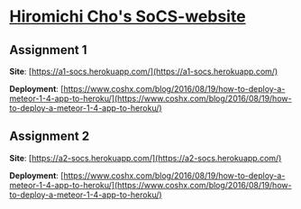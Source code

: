 # [Hiromichi Cho's SoCS-website](https://haodizc.github.io/SoCS-website)

## Assignment 1

**Site**: [https://a1-socs.herokuapp.com/](https://a1-socs.herokuapp.com/)

**Deployment**: [https://www.coshx.com/blog/2016/08/19/how-to-deploy-a-meteor-1-4-app-to-heroku/](https://www.coshx.com/blog/2016/08/19/how-to-deploy-a-meteor-1-4-app-to-heroku/)

## Assignment 2

**Site**: [https://a2-socs.herokuapp.com/](https://a2-socs.herokuapp.com/)

**Deployment**: [https://www.coshx.com/blog/2016/08/19/how-to-deploy-a-meteor-1-4-app-to-heroku/](https://www.coshx.com/blog/2016/08/19/how-to-deploy-a-meteor-1-4-app-to-heroku/)
